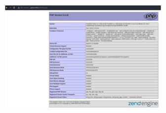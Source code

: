 ![530e2f7d42c0cfacc02094237895b2b8.png](../../../../../_resources/530e2f7d42c0cfacc02094237895b2b8.png)